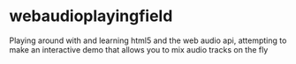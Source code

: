 webaudioplayingfield
====================

Playing around with and learning html5 and the web audio api, attempting to make an interactive demo that allows you to mix audio tracks on the fly 
